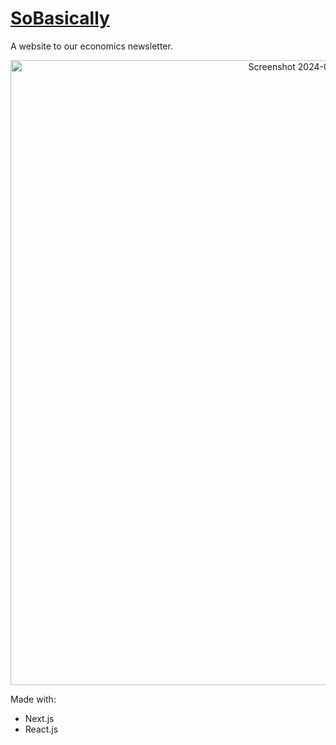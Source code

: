 # [SoBasically](https://sobasically.vercel.app/landingpage)
A website to our economics newsletter.

<p align="center">
  <img width="1000" alt="Screenshot 2024-03-30 at 6 34 01 PM" src="https://github.com/QiyueChen04/sobasically/assets/116856703/52fcd677-c2ad-4666-9f55-39982a5f4da4">
</p>

Made with:
- Next.js
- React.js


